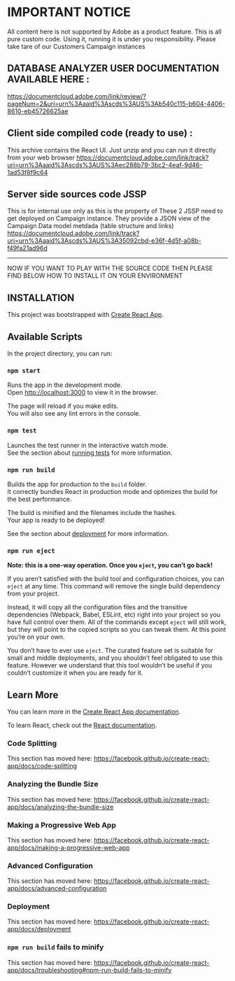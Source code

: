 # IMPORTANT NOTICE 
All content here is not supported by Adobe as a product feature. This is all pure custom code. Using it, running it is under you responsibility. Please take tare of our Customers Campaign instances

## DATABASE ANALYZER USER DOCUMENTATION AVAILABLE HERE :
https://documentcloud.adobe.com/link/review/?pageNum=2&uri=urn%3Aaaid%3Ascds%3AUS%3Ab540c115-b604-4406-8610-eb45726625ae

## Client side compiled code (ready to use) : 
This archive contains the React UI. Just unzip and you can run it directly from your web browser https://documentcloud.adobe.com/link/track?uri=urn%3Aaaid%3Ascds%3AUS%3Aec288b79-3bc2-4eaf-9d46-1ad53f8f9c64 

## Server side sources code JSSP 
This is for  internal use only  as this is the property of These 2 JSSP need to get deployed on Campaign instance. They provide a JSON view of the Campaign Data model metdada (table structure and links) 
https://documentcloud.adobe.com/link/track?uri=urn%3Aaaid%3Ascds%3AUS%3A35092cbd-e36f-4d5f-a08b-f49fa21ad96d

**** **********************************************************************************
NOW IF YOU WANT TO PLAY WITH THE SOURCE CODE THEN PLEASE FIND BELOW HOW TO INSTALL IT ON YOUR ENVIRONMENT

## INSTALLATION

This project was bootstrapped with [Create React App](https://github.com/facebook/create-react-app).

## Available Scripts

In the project directory, you can run:

### `npm start`

Runs the app in the development mode.<br>
Open [http://localhost:3000](http://localhost:3000) to view it in the browser.

The page will reload if you make edits.<br>
You will also see any lint errors in the console.

### `npm test`

Launches the test runner in the interactive watch mode.<br>
See the section about [running tests](https://facebook.github.io/create-react-app/docs/running-tests) for more information.

### `npm run build`

Builds the app for production to the `build` folder.<br>
It correctly bundles React in production mode and optimizes the build for the best performance.

The build is minified and the filenames include the hashes.<br>
Your app is ready to be deployed!

See the section about [deployment](https://facebook.github.io/create-react-app/docs/deployment) for more information.

### `npm run eject`

**Note: this is a one-way operation. Once you `eject`, you can’t go back!**

If you aren’t satisfied with the build tool and configuration choices, you can `eject` at any time. This command will remove the single build dependency from your project.

Instead, it will copy all the configuration files and the transitive dependencies (Webpack, Babel, ESLint, etc) right into your project so you have full control over them. All of the commands except `eject` will still work, but they will point to the copied scripts so you can tweak them. At this point you’re on your own.

You don’t have to ever use `eject`. The curated feature set is suitable for small and middle deployments, and you shouldn’t feel obligated to use this feature. However we understand that this tool wouldn’t be useful if you couldn’t customize it when you are ready for it.

## Learn More

You can learn more in the [Create React App documentation](https://facebook.github.io/create-react-app/docs/getting-started).

To learn React, check out the [React documentation](https://reactjs.org/).

### Code Splitting

This section has moved here: https://facebook.github.io/create-react-app/docs/code-splitting

### Analyzing the Bundle Size

This section has moved here: https://facebook.github.io/create-react-app/docs/analyzing-the-bundle-size

### Making a Progressive Web App

This section has moved here: https://facebook.github.io/create-react-app/docs/making-a-progressive-web-app

### Advanced Configuration

This section has moved here: https://facebook.github.io/create-react-app/docs/advanced-configuration

### Deployment

This section has moved here: https://facebook.github.io/create-react-app/docs/deployment

### `npm run build` fails to minify

This section has moved here: https://facebook.github.io/create-react-app/docs/troubleshooting#npm-run-build-fails-to-minify
